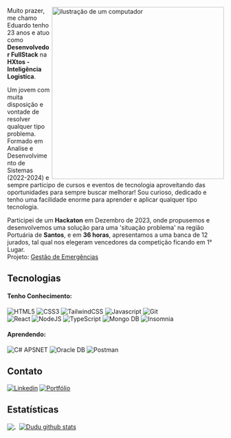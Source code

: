 <div style="width: 100%;">
<img src="https://ik.imagekit.io/duduzinvdlk/perfil/pc.png?updatedAt=1704672958630" alt="ilustração de um computador" min-width="400px" max-width="400px" width="400px" align="right">

<p align="left"> 
Muito prazer, me chamo Eduardo tenho 23 anos e atuo como <strong>Desenvolvedor FullStack</strong> na <strong>HXtos - Inteligência Logistíca</strong>.

Um jovem com muita disposição e vontade de resolver qualquer tipo problema. Formado em Analise e Desenvolvimento de Sistemas (2022-2024) e sempre participo de cursos e eventos de tecnologia aproveitando das oportunidades para sempre buscar melhorar! Sou curioso, dedicado e tenho uma facilidade enorme para aprender e aplicar qualquer tipo tecnologia.

Participei de um <strong>Hackaton</strong> em Dezembro de 2023, onde propusemos e desenvolvemos uma solução para uma 'situação problema' na região Portuária de <strong>Santos</strong>, e em <strong>36 horas</strong>, apresentamos a uma banca de 12 jurados, tal qual nos elegeram vencedores da competição ficando em 1° Lugar. 
<br>
Projeto: [Gestão de Emergências](https://www.linkedin.com/posts/abtra_euapoioportohacksts-abtra-camps-activity-7140795969264168960-gvM9?utm_source=share&utm_medium=member_desktop)
<br>

## Tecnologias

#### Tenho Conhecimento:
![HTML5](https://img.shields.io/badge/html5-%23E34F26.svg?style=for-the-badge&logo=html5&logoColor=white)
![CSS3](https://img.shields.io/badge/css3-%231572B6.svg?style=for-the-badge&logo=css3&logoColor=white)
![TailwindCSS](https://img.shields.io/badge/tailwindcss-%2338B2AC.svg?style=for-the-badge&logo=tailwind-css&logoColor=white)
![Javascript](https://img.shields.io/badge/javascript-%23F7DF1E.svg?style=for-the-badge&logo=javascript&logoColor=000)
![Git](https://img.shields.io/badge/git-%23F05033.svg?style=for-the-badge&logo=git&logoColor=white)
</br>
![React](https://img.shields.io/badge/react-%2320232a.svg?style=for-the-badge&logo=react&logoColor=%2361DAFB)
![NodeJS](https://img.shields.io/badge/node.js-6DA55F?style=for-the-badge&logo=node.js&logoColor=white)
![TypeScript](https://img.shields.io/badge/typescript-%23007ACC.svg?style=for-the-badge&logo=typescript&logoColor=white)
![Mongo DB](https://img.shields.io/badge/mongodb-%2347A248.svg?style=for-the-badge&logo=mongodb&logoColor=%2361DAFB)
![Insomnia](https://img.shields.io/badge/Insomnia-black?style=for-the-badge&logo=insomnia&logoColor=5849BE)
</br>
#### Aprendendo:
![C# APSNET](https://img.shields.io/badge/csharp-%23512BD4.svg?style=for-the-badge&logo=csharp&logoColor=white)
![Oracle DB](https://img.shields.io/badge/oracle-%23F80000.svg?style=for-the-badge&logo=oracle&logoColor=white)
![Postman](https://img.shields.io/badge/postman-%23FF6C37.svg?style=for-the-badge&logo=postman&logoColor=white)

## Contato
[![Linkedin](https://img.shields.io/badge/linkedin-%230077B5.svg?style=for-the-badge&logo=linkedin&logoColor=white)](https://www.linkedin.com/in/dudu-arsenal/)
[![Portfólio](https://img.shields.io/badge/PORTF%C3%93LIO-000000.svg?style=for-the-badge&logo=codersrank&logoColor=FFF)](https://portfoliodudu.vercel.app)
<br>

## Estatísticas
<a href="https://github.com/duduarsenal">
  <img align="center" src="https://github-readme-stats.vercel.app/api/top-langs/?username=duduarsenal&theme=dark&hide_langs_below=1" />
</a>
&nbsp;
<a href="https://github.com/duduarsenal">
  <img align="center" src="https://github-readme-stats.vercel.app/api?username=duduarsenal&show_icons=true&theme=dark&line_height=27" alt="Dudu github stats"/>
</a>
